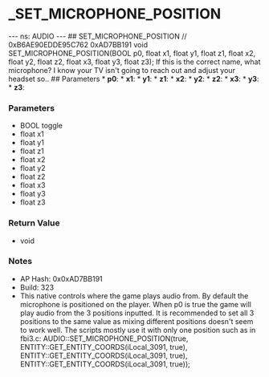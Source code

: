 # _SET_MICROPHONE_POSITION

--- ns: AUDIO --- ## SET_MICROPHONE_POSITION  // 0xB6AE90EDDE95C762 0xAD7BB191 void SET_MICROPHONE_POSITION(BOOL p0, float x1, float y1, float z1, float x2, float y2, float z2, float x3, float y3, float z3);  If this is the correct name, what microphone? I know your TV isn't going to reach out and adjust your headset so..  ## Parameters * **p0**: * **x1**: * **y1**: * **z1**: * **x2**: * **y2**: * **z2**: * **x3**: * **y3**: * **z3**:

### Parameters
* BOOL toggle
* float x1
* float y1
* float z1
* float x2
* float y2
* float z2
* float x3
* float y3
* float z3

### Return Value
* void

### Notes
* AP Hash: 0x0xAD7BB191
* Build: 323
* This native controls where the game plays audio from. By default the microphone is positioned on the player.
When p0 is true the game will play audio from the 3 positions inputted.
It is recommended to set all 3 positions to the same value as mixing different positions doesn't seem to work well.
The scripts mostly use it with only one position such as in fbi3.c: 
AUDIO::SET_MICROPHONE_POSITION(true, ENTITY::GET_ENTITY_COORDS(iLocal_3091, true), ENTITY::GET_ENTITY_COORDS(iLocal_3091, true), ENTITY::GET_ENTITY_COORDS(iLocal_3091, true));

